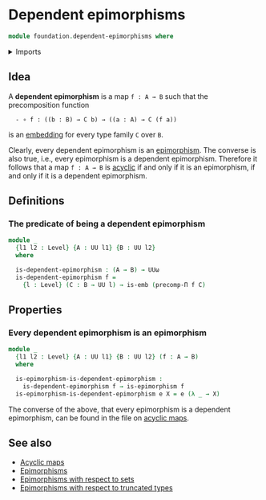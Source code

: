 # Dependent epimorphisms

```agda
module foundation.dependent-epimorphisms where
```

<details><summary>Imports</summary>

```agda
open import foundation.epimorphisms
open import foundation.universe-levels

open import foundation-core.embeddings
open import foundation-core.precomposition-dependent-functions
```

</details>

## Idea

A **dependent epimorphism** is a map `f : A → B` such that the precomposition
function

```text
  - ∘ f : ((b : B) → C b) → ((a : A) → C (f a))
```

is an [embedding](foundation-core.embeddings.md) for every type family `C` over
`B`.

Clearly, every dependent epimorphism is an
[epimorphism](foundation.epimorphisms.md). The converse is also true, i.e.,
every epimorphism is a dependent epimorphism. Therefore it follows that a map
`f : A → B` is [acyclic](synthetic-homotopy-theory.acyclic-maps.md) if and only
if it is an epimorphism, if and only if it is a dependent epimorphism.

## Definitions

### The predicate of being a dependent epimorphism

```agda
module _
  {l1 l2 : Level} {A : UU l1} {B : UU l2}
  where

  is-dependent-epimorphism : (A → B) → UUω
  is-dependent-epimorphism f =
    {l : Level} (C : B → UU l) → is-emb (precomp-Π f C)
```

## Properties

### Every dependent epimorphism is an epimorphism

```agda
module _
  {l1 l2 : Level} {A : UU l1} {B : UU l2} (f : A → B)
  where

  is-epimorphism-is-dependent-epimorphism :
    is-dependent-epimorphism f → is-epimorphism f
  is-epimorphism-is-dependent-epimorphism e X = e (λ _ → X)
```

The converse of the above, that every epimorphism is a dependent epimorphism,
can be found in the file on
[acyclic maps](synthetic-homotopy-theory.acyclic-maps.md).

## See also

- [Acyclic maps](synthetic-homotopy-theory.acyclic-maps.md)
- [Epimorphisms](foundation.epimorphisms.md)
- [Epimorphisms with respect to sets](foundation.epimorphisms-with-respect-to-sets.md)
- [Epimorphisms with respect to truncated types](foundation.epimorphisms-with-respect-to-truncated-types.md)
